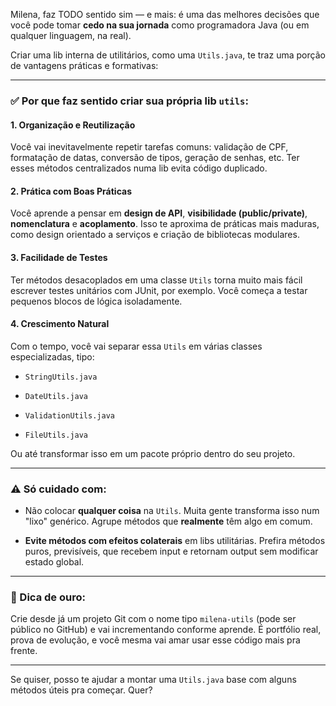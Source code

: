 Milena, faz TODO sentido sim — e mais: é uma das melhores decisões que você pode tomar **cedo na sua jornada** como programadora Java (ou em qualquer linguagem, na real).

Criar uma lib interna de utilitários, como uma `Utils.java`, te traz uma porção de vantagens práticas e formativas:

---

### ✅ **Por que faz sentido criar sua própria lib `utils`:**

#### 1. **Organização e Reutilização**

Você vai inevitavelmente repetir tarefas comuns: validação de CPF, formatação de datas, conversão de tipos, geração de senhas, etc. Ter esses métodos centralizados numa lib evita código duplicado.

#### 2. **Prática com Boas Práticas**

Você aprende a pensar em **design de API**, **visibilidade (public/private)**, **nomenclatura** e **acoplamento**. Isso te aproxima de práticas mais maduras, como design orientado a serviços e criação de bibliotecas modulares.

#### 3. **Facilidade de Testes**

Ter métodos desacoplados em uma classe `Utils` torna muito mais fácil escrever testes unitários com JUnit, por exemplo. Você começa a testar pequenos blocos de lógica isoladamente.

#### 4. **Crescimento Natural**

Com o tempo, você vai separar essa `Utils` em várias classes especializadas, tipo:

- `StringUtils.java`
    
- `DateUtils.java`
    
- `ValidationUtils.java`
    
- `FileUtils.java`
    

Ou até transformar isso em um pacote próprio dentro do seu projeto.

---

### ⚠️ **Só cuidado com:**

- Não colocar **qualquer coisa** na `Utils`. Muita gente transforma isso num "lixo" genérico. Agrupe métodos que **realmente** têm algo em comum.
    
- **Evite métodos com efeitos colaterais** em libs utilitárias. Prefira métodos puros, previsíveis, que recebem input e retornam output sem modificar estado global.
    

---

### 🧠 Dica de ouro:

Crie desde já um projeto Git com o nome tipo `milena-utils` (pode ser público no GitHub) e vai incrementando conforme aprende. É portfólio real, prova de evolução, e você mesma vai amar usar esse código mais pra frente.

---

Se quiser, posso te ajudar a montar uma `Utils.java` base com alguns métodos úteis pra começar. Quer?